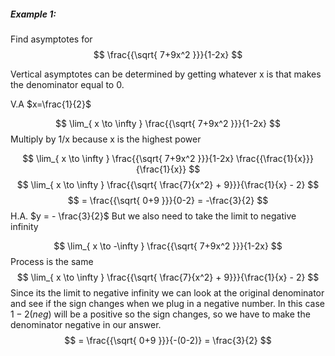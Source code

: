 ##### Example 1:
Find asymptotes for
$$
\frac{{\sqrt{ 7+9x^2 }}}{1-2x}
$$

Vertical asymptotes can be determined by getting whatever x is that makes the denominator equal to 0.

V.A $x=\frac{1}{2}$


$$
\lim_{ x \to \infty } \frac{{\sqrt{ 7+9x^2 }}}{1-2x}
$$
Multiply by 1/x because x is the highest power

$$
\lim_{ x \to \infty } \frac{{\sqrt{ 7+9x^2 }}}{1-2x} \frac{{\frac{1}{x}}}{\frac{1}{x}}
$$
$$
\lim_{ x \to \infty } \frac{{\sqrt{ \frac{7}{x^2} + 9}}}{\frac{1}{x} - 2}
$$
$$
= \frac{{\sqrt{ 0+9 }}}{0-2} = -\frac{3}{2}
$$
H.A. $y = - \frac{3}{2}$
But we also need to take the limit to negative infinity

$$
\lim_{ x \to -\infty } \frac{{\sqrt{ 7+9x^2 }}}{1-2x}
$$
Process is the same
$$
\lim_{ x \to \infty } \frac{{\sqrt{ \frac{7}{x^2} + 9}}}{\frac{1}{x} - 2}
$$
Since its the limit to negative infinity we can look at the original denominator and see if the sign changes when we plug in a negative number. In this case $1-2(neg)$ will be a positive so the sign changes, so we have to make the denominator negative in our answer.
$$
= \frac{{\sqrt{ 0+9 }}}{-(0-2)} = \frac{3}{2}
$$
